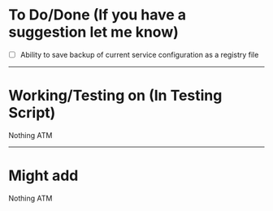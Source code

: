 # To Do/Done (If you have a suggestion let me know)
- [ ] Ability to save backup of current service configuration as a registry file

-------------------------------------------------------------------------------------------------------------
# Working/Testing on (In Testing Script)
Nothing ATM

-------------------------------------------------------------------------------------------------------------
# Might add
Nothing ATM
